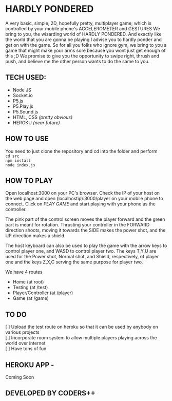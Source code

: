 # HARDLY PONDERED #
A very basic, simple, 2D, hopefully pretty, multiplayer game; which is controlled by your mobile phone's ACCELEROMETER and GESTURES
We bring to you, the wizarding world of HARDLY PONDERED. And exactly like the world that you are gonna be playing I advise you to hardly ponder and get on with the game. So for all you folks who ignore gym, we bring to you a game that might make your arms sore because you wont just get enough of this ;D  We promise to give you the opportunity to swipe right, thrush and push, and believe me the other person wants to do the same to you.


## TECH USED: ##

* Node JS
* Socket.io
* P5.js
* P5.Play.js
* P5.Sound.js
* HTML, CSS _(pretty obvious)_
* HEROKU _(near future)_

## HOW TO USE
You need to just clone the repository and cd into the folder and perform<br />
`cd src`<br />
`npm install`<br />
`node index.js`<br /> 

## HOW TO PLAY

Open localhost:3000 on your PC's browser. Check the IP of your host on the web page and open (localhostip):3000/player on your mobile phone to connect. Click on *PLAY GAME* and start playing with your phone as the controller.
 
The pink part of the control screen moves the player forward and the green part is meant for rotation. Thrusting your controller in the FORWARD direction shoots, moving it towards the SIDE makes the power shot, and the UP direction makes a shield.

The host keyboard can also be used to play the game with the arrow keys to control player one, and WASD to control player two. The keys T,Y,U are used for the Power shot, Normal shot, and Shield, respectively, of player one and the keys Z,X,C serving the same purpose for player two.

We have 4 routes
  * Home (at root)
  * Testing (at /test)
  * Player/Controller (at /player)
  * Game (at /game)

## TO DO
  [ ] Upload the test route on heroku so that it can be used by anybody on various projects <br />
  [ ] Incorporate room system to allow multiple players playing across the world over internet <br />
  [ ] Have tons of fun <br />

## HEROKU APP - 
Coming Soon

## DEVELOPED BY CODERS++
